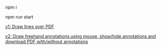 npm i

npm run start

[v1: Draw lines over PDF](https://github.com/AyyappuM/draw-shapes-on-top-of-pdf-using-react/releases/tag/v1)

[v2: Draw freehand annotations using mouse, show/hide annotations and download PDF with/without annotations](https://github.com/AyyappuM/draw-shapes-on-top-of-pdf-using-react/releases/tag/v2)

